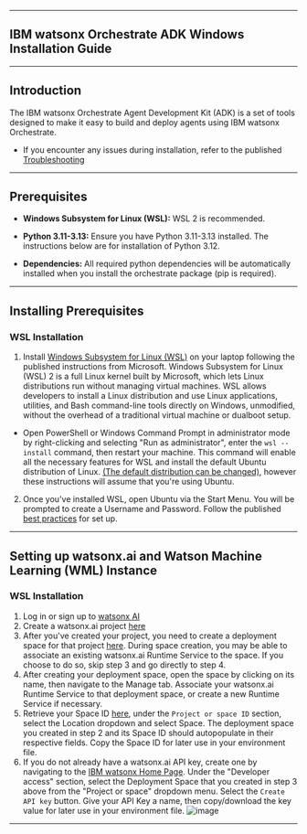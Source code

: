 ******************************************
## IBM watsonx Orchestrate ADK Windows Installation Guide
******************************************

## Introduction

The IBM watsonx Orchestrate Agent Development Kit (ADK) is a set of tools designed to make it easy to build and deploy agents using IBM watsonx Orchestrate.

- If you encounter any issues during installation, refer to the published [Troubleshooting](https://developer.watson-orchestrate.ibm.com/release/troubleshooting)

------------------------------------------

## Prerequisites

- **Windows Subsystem for Linux (WSL):**
  WSL 2 is recommended. 

- **Python 3.11-3.13:**
  Ensure you have Python 3.11-3.13 installed. The instructions below are for installation of Python 3.12.

- **Dependencies:**
  All required python dependencies will be automatically installed when you install the orchestrate package (pip is required).

------------------------------------------

## Installing Prerequisites

### WSL Installation
1. Install [Windows Subsystem for Linux (WSL)](https://learn.microsoft.com/en-us/windows/wsl/install) on your laptop following the published instructions from Microsoft. Windows Subsystem for Linux (WSL) 2 is a full Linux kernel built by Microsoft, which lets Linux distributions run without managing virtual machines. WSL allows developers to install a Linux distribution and use Linux applications, utilities, and Bash command-line tools directly on Windows, unmodified, without the overhead of a traditional virtual machine or dualboot setup.
  - Open PowerShell or Windows Command Prompt in administrator mode by right-clicking and selecting "Run as administrator", enter the `wsl --install` command, then restart your machine. This command will enable all the necessary features for WSL and install the default Ubuntu distribution of Linux. [(The default distribution can be changed)](https://learn.microsoft.com/en-us/windows/wsl/basic-commands#install), however these instructions will assume that you're using Ubuntu.
2. Once you've installed WSL, open Ubuntu via the Start Menu. You will be prompted to create a Username and Password. Follow the published [best practices](https://learn.microsoft.com/en-us/windows/wsl/setup/environment#set-up-your-linux-username-and-password) for set up.

------------------------------------------

## Setting up watsonx.ai and Watson Machine Learning (WML) Instance

### WSL Installation
1. Log in or sign up to [watsonx AI](https://eu-de.dataplatform.cloud.ibm.com/registration/stepone)
2. Create a watsonx.ai project [here](https://dataplatform.cloud.ibm.com/projects/?context=wx)
3. After you've created your project, you need to create a deployment space for that project [here](https://dataplatform.cloud.ibm.com/ml-runtime/spaces?context=wx). During space creation, you may be able to associate an existing watsonx.ai Runtime Service to the space. If you choose to do so, skip step 3 and go directly to step 4.
4. After creating your deployment space, open the space by clicking on its name, then navigate to the Manage tab. 
   Associate your watsonx.ai Runtime Service to that deployment space, or create a new Runtime Service if necessary.
5. Retrieve your Space ID [here](https://dataplatform.cloud.ibm.com/developer-access?context=wx), under the `Project or space ID` section, select the Location dropdown and select Space. The deployment space you created in step 2 and its Space ID should autopopulate in their respective fields. Copy the Space ID for later use in your environment file.
6. If you do not already have a watsonx.ai API key, create one by navigating to the [IBM watsonx Home Page](https://dataplatform.cloud.ibm.com/wx/home?context=wx). Under the "Developer access" section, select the Deployment Space that you created in step 3 above from the "Project or space" dropdown menu. Select the `Create API key` button. Give your API Key a name, then copy/download the key value for later use in your environment file.
![image](https://github.ibm.com/Chris-Brickhouse/wxO-Agent-Builder-SDK-Linux-Installation-Guide/assets/126503/6f6da549-e096-4010-8b24-eab8e2dabe68)
------------------------------------------

